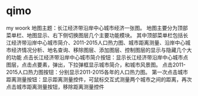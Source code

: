 # qimo
my woork
地图主题：长江经济带沿岸中心城市经济一张图。
地图主要分为顶部菜单栏、地图显示、右下侧切换图层几个主要功能模块。
其中顶部菜单栏包括长江经济带沿岸中心城市简介、2011-2015人口热力图、城市距离测量、沿岸中心城市经济情况分析、地名查询、移除图层、添加图层、控制图层的显示与隐藏几个大的功能
点击长江经济带沿岸中心城市简介按钮：显示长江经济带沿岸中心城市点图层，点击点要素，弹出，下拉弹框显示城市简介，和城市风景图。
点击2011-2015人口热力图按钮：分别显示2011-2015各年的人口热力图。
第一次点击城市距离测量按钮：显示距离测量控件，可鼠标交互式测量两个城市之间的距离，再次点击城市距离测量按钮，移除距离测量控件
